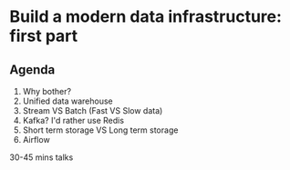 # Build a modern data infrastructure: first part

## Agenda

1. Why bother?
2. Unified data warehouse
3. Stream VS Batch (Fast VS Slow data)
4. Kafka? I'd rather use Redis
5. Short term storage VS Long term storage
6. Airflow

30-45 mins talks
